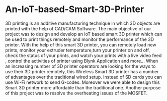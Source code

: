 # An-IoT-based-Smart-3D-Printer
3D printing is an additive manufacturing technique in which 3D objects are printed with the help of CAD/CAM Software.  The main objective of our project was to design and develop an IoT based smart 3D printer which can be used to print things remotely and monitor the performance of the 3D printer. With the help of this smart 3D printer, you can remotely load new prints, monitor your extruder temperature,turn your printer on and off, check the status of your prints, and watch your prints with a live video feed , control the activities of printer using Blynk Application and more... When an increasing  number of 3D printer operators are looking for the ways to use their 3D printer remotely, this Wireless Smart 3D printer has a number of advantages over the traditional wired setup. Instead of SD cards you can use Wi-Fi network to send G-codes. Moreover we were able to design this Smart 3D printer more affordable than the traditional one. Another purpose of this project was to resolve the overheating issues of the MOSFET.

